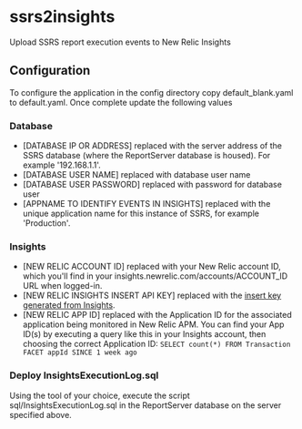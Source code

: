 ssrs2insights
=============

Upload SSRS report execution events to New Relic Insights

## Configuration

To configure the application in the config directory copy default_blank.yaml to default.yaml. Once complete update the following values

### Database
- [DATABASE IP OR ADDRESS] replaced with the server address of the SSRS database (where the ReportServer database is housed). For example '192.168.1.1'.
- [DATABASE USER NAME] replaced with database user name
- [DATABASE USER PASSWORD] replaced with password for database user
- [APPNAME TO IDENTIFY EVENTS IN INSIGHTS] replaced with the unique application name for this instance of SSRS, for example 'Production'.

### Insights
- [NEW RELIC ACCOUNT ID] replaced with your New Relic account ID, which you'll find in your insights.newrelic.com/accounts/ACCOUNT_ID URL when logged-in.
- [NEW RELIC INSIGHTS INSERT API KEY] replaced with the [insert key generated from Insights](https://docs.newrelic.com/docs/insights/new-relic-insights/adding-querying-data/inserting-custom-events#register).
- [NEW RELIC APP ID] replaced with the Application ID for the associated application being monitored in New Relic APM. You can find your App ID(s) by executing a query like this in your Insights account, then choosing the correct Application ID:
`SELECT count(*) FROM Transaction FACET appId SINCE 1 week ago`

### Deploy InsightsExecutionLog.sql
Using the tool of your choice, execute the script sql/InsightsExecutionLog.sql in the ReportServer database on the server specified above.
